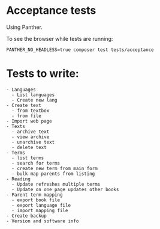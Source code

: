 # Acceptance tests

Using Panther.

To see the browser while tests are running:

```
PANTHER_NO_HEADLESS=true composer test tests/acceptance
```

# Tests to write:

```
- Languages
  - List languages
  - Create new lang
- Create text
  - from textbox
  - from file
- Import web page
- Texts
  - archive text
  - view archive
  - unarchive text
  - delete text
- Terms
  - list terms
  - search for terms
  - create new term from main form
  - bulk map parents from listing
- Reading
  - Update refreshes multiple terms
  - Update on one page updates other books
- Parent term mapping
  - export book file
  - export language file
  - import mapping file
- Create backup
- Version and software info

```